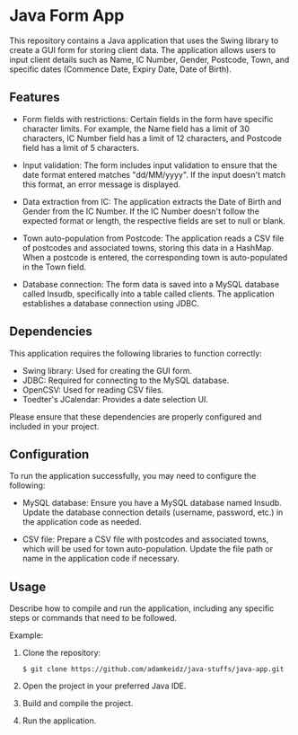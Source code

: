# Java Form App

This repository contains a Java application that uses the Swing library to create a GUI form for storing client data. The application allows users to input client details such as Name, IC Number, Gender, Postcode, Town, and specific dates (Commence Date, Expiry Date, Date of Birth).

## Features

- Form fields with restrictions: Certain fields in the form have specific character limits. For example, the Name field has a limit of 30 characters, IC Number field has a limit of 12 characters, and Postcode field has a limit of 5 characters.

- Input validation: The form includes input validation to ensure that the date format entered matches "dd/MM/yyyy". If the input doesn't match this format, an error message is displayed.

- Data extraction from IC: The application extracts the Date of Birth and Gender from the IC Number. If the IC Number doesn't follow the expected format or length, the respective fields are set to null or blank.

- Town auto-population from Postcode: The application reads a CSV file of postcodes and associated towns, storing this data in a HashMap. When a postcode is entered, the corresponding town is auto-populated in the Town field.

- Database connection: The form data is saved into a MySQL database called Insudb, specifically into a table called clients. The application establishes a database connection using JDBC.

## Dependencies

This application requires the following libraries to function correctly:

- Swing library: Used for creating the GUI form.
- JDBC: Required for connecting to the MySQL database.
- OpenCSV: Used for reading CSV files.
- Toedter's JCalendar: Provides a date selection UI.

Please ensure that these dependencies are properly configured and included in your project.

## Configuration

To run the application successfully, you may need to configure the following:

- MySQL database: Ensure you have a MySQL database named Insudb. Update the database connection details (username, password, etc.) in the application code as needed.

- CSV file: Prepare a CSV file with postcodes and associated towns, which will be used for town auto-population. Update the file path or name in the application code if necessary.

## Usage

Describe how to compile and run the application, including any specific steps or commands that need to be followed.

Example:

1. Clone the repository:

   ```shell
   $ git clone https://github.com/adamkeidz/java-stuffs/java-app.git
   
2. Open the project in your preferred Java IDE.

3. Build and compile the project.

4. Run the application.
